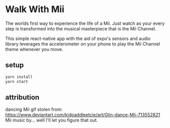# Walk With Mii
The worlds first way to experience the life of a Mii. Just watch as your every step is transformed into the musical masterpiece that is the Mii Channel.

This simple react-native app with the aid of expo's sensors and audio library leverages the accelerometer on your phone to play the Mii Channel theme whenever you move.
## setup
``` bash
yarn install
yarn start
```

## attribution
dancing Mii gif stolen from: https://www.deviantart.com/kidpaddleetcie/art/Glin-dance-Mii-713552821
Mii music by... well I'll let you figure that out.